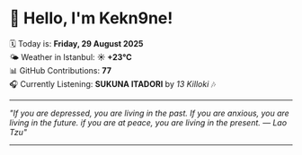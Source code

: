 # 👋 Hello, I'm Kekn9ne!

🗓️ Today is: **Friday, 29 August 2025**  
🌤️ Weather in Istanbul: **☀️   +23°C**  
📊 GitHub Contributions: **77**  
🎧 Currently Listening: **SUKUNA ITADORI** by *13 Killoki* 🎶

---

_"If you are depressed, you are living in the past. If you are anxious, you are living in the future. if you are at peace, you are living in the present. — *Lao Tzu*"_

---
